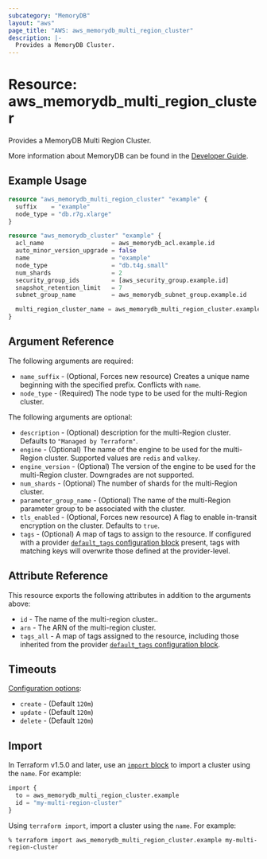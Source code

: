 ```yaml
---
subcategory: "MemoryDB"
layout: "aws"
page_title: "AWS: aws_memorydb_multi_region_cluster"
description: |-
  Provides a MemoryDB Cluster.
---
```


# Resource: aws_memorydb_multi_region_cluster

Provides a MemoryDB Multi Region Cluster.

More information about MemoryDB can be found in the [Developer Guide](https://docs.aws.amazon.com/memorydb/latest/devguide/what-is-memorydb-for-redis.html).

## Example Usage

```terraform
resource "aws_memorydb_multi_region_cluster" "example" {
  suffix    = "example"
  node_type = "db.r7g.xlarge"
}

resource "aws_memorydb_cluster" "example" {
  acl_name                   = aws_memorydb_acl.example.id
  auto_minor_version_upgrade = false
  name                       = "example"
  node_type                  = "db.t4g.small"
  num_shards                 = 2
  security_group_ids         = [aws_security_group.example.id]
  snapshot_retention_limit   = 7
  subnet_group_name          = aws_memorydb_subnet_group.example.id

  multi_region_cluster_name = aws_memorydb_multi_region_cluster.example.name
}
```

## Argument Reference

The following arguments are required:

* `name_suffix` - (Optional, Forces new resource) Creates a unique name beginning with the specified prefix. Conflicts with `name`.
* `node_type` - (Required) The node type to be used for the multi-Region cluster.

The following arguments are optional:

* `description` - (Optional) description for the multi-Region cluster. Defaults to `"Managed by Terraform"`.
* `engine` - (Optional) The name of the engine to be used for the multi-Region cluster. Supported values are `redis` and `valkey`.
* `engine_version` - (Optional) The version of the engine to be used for the multi-Region cluster. Downgrades are not supported.
* `num_shards` - (Optional) The number of shards for the multi-Region cluster.
* `parameter_group_name` - (Optional) The name of the multi-Region parameter group to be associated with the cluster.
* `tls_enabled` - (Optional, Forces new resource) A flag to enable in-transit encryption on the cluster. Defaults to `true`.
* `tags` - (Optional) A map of tags to assign to the resource. If configured with a provider [`default_tags` configuration block](https://registry.terraform.io/providers/hashicorp/aws/latest/docs#default_tags-configuration-block) present, tags with matching keys will overwrite those defined at the provider-level.

## Attribute Reference

This resource exports the following attributes in addition to the arguments above:

* `id` - The name of the multi-region cluster..
* `arn` - The ARN of the multi-region cluster.
* `tags_all` - A map of tags assigned to the resource, including those inherited from the provider [`default_tags` configuration block](https://registry.terraform.io/providers/hashicorp/aws/latest/docs#default_tags-configuration-block).

## Timeouts

[Configuration options](https://developer.hashicorp.com/terraform/language/resources/syntax#operation-timeouts):

- `create` - (Default `120m`)
- `update` - (Default `120m`)
- `delete` - (Default `120m`)

## Import

In Terraform v1.5.0 and later, use an [`import` block](https://developer.hashicorp.com/terraform/language/import) to import a cluster using the `name`. For example:

```terraform
import {
  to = aws_memorydb_multi_region_cluster.example
  id = "my-multi-region-cluster"
}
```

Using `terraform import`, import a cluster using the `name`. For example:

```console
% terraform import aws_memorydb_multi_region_cluster.example my-multi-region-cluster
```
